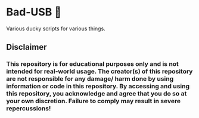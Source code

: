 # Bad-USB 🐥
Various ducky scripts for various things.

## Disclaimer
### This repository is for educational purposes only and is not intended for real-world usage. The creator(s) of this repository are not responsible for any damage/ harm done by using information or code in this repository. By accessing and using this repository, you acknowledge and agree that you do so at your own discretion. **Failure to comply may result in severe repercussions!**
